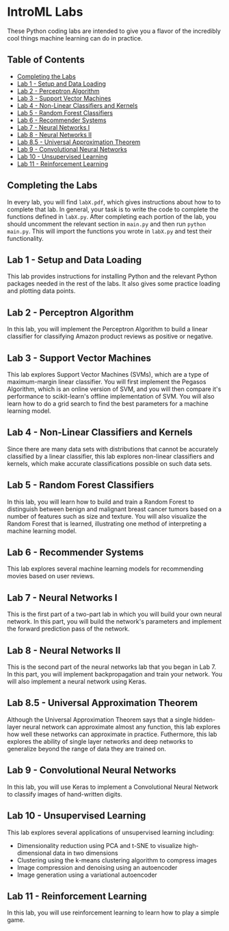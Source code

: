 # IntroML Labs

These Python coding labs are intended to give you a flavor of the incredibly cool things machine learning can do in practice.

## Table of Contents

* [Completing the Labs](#completing-the-labs)
* [Lab 1 - Setup and Data Loading](#lab-1---setup-and-data-loading)
* [Lab 2 - Perceptron Algorithm](#lab-2---perceptron-algorithm)
* [Lab 3 - Support Vector Machines](#lab-3---support-vector-machines)
* [Lab 4 - Non-Linear Classifiers and Kernels](#lab-4---non-linear-classifiers-and-kernels)
* [Lab 5 - Random Forest Classifiers](#lab-5---random-forest-classifiers)
* [Lab 6 - Recommender Systems](#lab-6---recommender-systems)
* [Lab 7 - Neural Networks I](#lab-7---neural-networks-i)
* [Lab 8 - Neural Networks II](#lab-8---neural-networks-ii)
* [Lab 8.5 - Universal Approximation Theorem](#lab-85---universal-approximation-theorem)
* [Lab 9 - Convolutional Neural Networks](#lab-9---convolutional-neural-networks)
* [Lab 10 - Unsupervised Learning](#lab-10---unsupervised-learning)
* [Lab 11 - Reinforcement Learning](#lab-11---reinforcement-learning)

## Completing the Labs

In every lab, you will find `labX.pdf`, which gives instructions about how to to complete that lab. In general, your task is to write the code to complete the functions defined in `labX.py`. After completing each portion of the lab, you should uncomment the relevant section in `main.py` and then run `python main.py`. This will import the functions you wrote in `labX.py` and test their functionality.

## Lab 1 - Setup and Data Loading

This lab provides instructions for installing Python and the relevant Python packages needed in the rest of the labs. It also gives some practice loading and plotting data points.

## Lab 2 - Perceptron Algorithm

In this lab, you will implement the Perceptron Algorithm to build a linear classifier for classifying Amazon product reviews as positive or negative.

## Lab 3 - Support Vector Machines

This lab explores Support Vector Machines (SVMs), which are a type of maximum-margin linear classifier. You will first implement the Pegasos Algorithm, which is an online version of SVM, and you will then compare it's performance to scikit-learn's offline implementation of SVM. You will also learn how to do a grid search to find the best parameters for a machine learning model.

## Lab 4 - Non-Linear Classifiers and Kernels

Since there are many data sets with distributions that cannot be accurately classified by a linear classifier, this lab explores non-linear classifiers and kernels, which make accurate classifications possible on such data sets.

## Lab 5 - Random Forest Classifiers

In this lab, you will learn how to build and train a Random Forest to distinguish between benign and malignant breast cancer tumors based on a number of features such as size and texture. You will also visualize the Random Forest that is learned, illustrating one method of interpreting a machine learning model.

## Lab 6 - Recommender Systems

This lab explores several machine learning models for recommending movies based on user reviews.

## Lab 7 - Neural Networks I

This is the first part of a two-part lab in which you will build your own neural network. In this part, you will build the network's parameters and implement the forward prediction pass of the network.

## Lab 8 - Neural Networks II

This is the second part of the neural networks lab that you began in Lab 7. In this part, you will implement backpropagation and train your network. You will also implement a neural network using Keras.

## Lab 8.5 - Universal Approximation Theorem

Although the Universal Approximation Theorem says that a single hidden-layer neural network can approximate almost any function, this lab explores how well these networks can approximate in practice. Futhermore, this lab explores the ability of single layer networks and deep networks to generalize beyond the range of data they are trained on.

## Lab 9 - Convolutional Neural Networks

In this lab, you will use Keras to implement a Convolutional Neural Network to classify images of hand-written digits.

## Lab 10 - Unsupervised Learning

This lab explores several applications of unsupervised learning including:

* Dimensionality reduction using PCA and t-SNE to visualize high-dimensional data in two dimensions
* Clustering using the k-means clustering algorithm to compress images
* Image compression and denoising using an autoencoder
* Image generation using a variational autoencoder

## Lab 11 - Reinforcement Learning

In this lab, you will use reinforcement learning to learn how to play a simple game.
